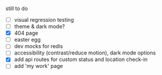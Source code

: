 still to do

- [ ] visual regression testing
- [ ] theme & dark mode?
- [x] 404 page
- [ ] easter egg
- [ ] dev mocks for redis
- [ ] accessibility (contrast/reduce motion), dark mode options
- [x] add api routes for custom status and location check-in
- [ ] add 'my work' page
